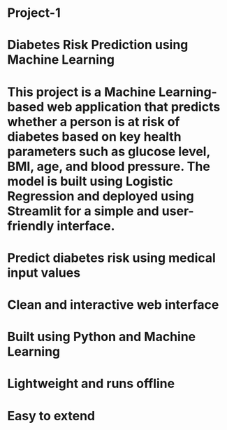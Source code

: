 # Project-1
# Diabetes Risk Prediction using Machine Learning
# This project is a Machine Learning-based web application that predicts whether a person is at risk of diabetes based on key health parameters such as glucose level, BMI, age, and blood pressure. The model is built using Logistic Regression and deployed using Streamlit for a simple and user-friendly interface.
# Predict diabetes risk using medical input values

# Clean and interactive web interface

# Built using Python and Machine Learning

# Lightweight and runs offline

# Easy to extend 
